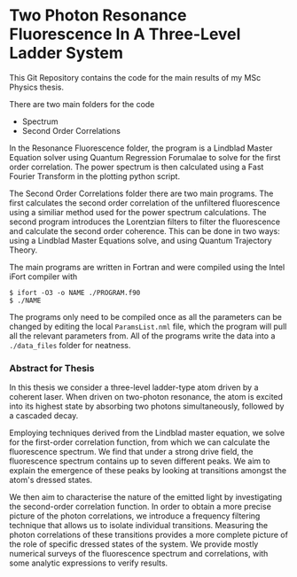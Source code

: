 # Two Photon Resonance Fluorescence In A Three-Level Ladder System

This Git Repository contains the code for the main results of my MSc Physics thesis.

There are two main folders for the code
  - Spectrum
  - Second Order Correlations

In the Resonance Fluorescence folder, the program is a Lindblad Master Equation solver using Quantum Regression Forumalae to solve for the first order correlation. The power spectrum is then calculated using a Fast Fourier Transform in the plotting python script.

The Second Order Correlations folder there are two main programs. The first calculates the second order correlation of the unfiltered fluorescence using a similiar method used for the power spectrum calculations. The second program introduces the Lorentzian filters to filter the fluorescence and calculate the second order coherence. This can be done in two ways: using a Lindblad Master Equations solve, and using Quantum Trajectory Theory.

The main programs are written in Fortran and were compiled using the Intel iFort compiler with

```shell
$ ifort -O3 -o NAME ./PROGRAM.f90
$ ./NAME
```

The programs only need to be compiled once as all the parameters can be changed by editing the local `ParamsList.nml` file, which the program will pull all the relevant parameters from. All of the programs write the data into a `./data_files` folder for neatness.

### Abstract for Thesis

In this thesis we consider a three-level ladder-type atom driven by a coherent laser. When driven on two-photon resonance, the atom is excited into its highest state by absorbing two photons simultaneously, followed by a cascaded decay.

Employing techniques derived from the Lindblad master equation, we solve for the first-order correlation function, from which we can calculate the fluorescence spectrum. We find that under a strong drive field, the fluorescence spectrum contains up to seven different peaks. We aim to explain the emergence of these peaks by looking at transitions amongst the atom's dressed states.

We then aim to characterise the nature of the emitted light by investigating the second-order correlation function. In order to obtain a more precise picture of the photon correlations, we introduce a frequency filtering technique that allows us to isolate individual transitions. Measuring the photon correlations of these transitions provides a more complete picture of the role of specific dressed states of the system. We provide mostly numerical surveys of the fluorescence spectrum and correlations, with some analytic expressions to verify results.
